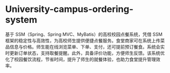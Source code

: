 # University-campus-ordering-system
基于 SSM（Spring、Spring MVC、MyBatis）的高校校园点餐系统，凭借 SSM 框架的稳定性与高效性，为高校师生提供便捷点餐服务。食堂商家可在系统上传菜品信息与价格。师生能在线浏览菜单、下单、支付，还可提前预订餐食。系统会实时更新订单状态，支持取餐提醒。此外，具备评价功能，方便师生反馈。该系统优化了校园餐饮流程，节省时间，提升了师生的就餐体验，也助力食堂提升管理效率。 
